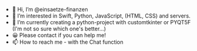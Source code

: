 - 👋 Hi, I’m @einsaetze-finanzen
- 👀 I’m interested in Swift, Python, JavaScript, (HTML, CSS) and servers.
- 🌱 I’m currently creating a python-project with customtkinter or PYQT5F (I'm not so sure which one's better...)
- 😀 Please contact if you can help me!
- 📫 How to reach me - with the Chat function

<!---
einsaetze-finanzen/einsaetze-finanzen is a ✨ special ✨ repository because its `README.md` (this file) appears on your GitHub profile.
You can click the Preview link to take a lok at your changes.
--->
